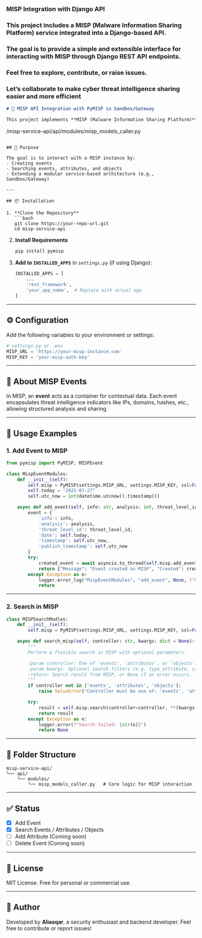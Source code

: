 ### MISP Integration with Django API

### This project includes a MISP (Malware Information Sharing Platform) service integrated into a Django-based API.
### The goal is to provide a simple and extensible interface for interacting with MISP through Django REST API endpoints.
### 
### Feel free to explore, contribute, or raise issues.
### Let’s collaborate to make cyber threat intelligence sharing easier and more efficient

```markdown
# 🔐 MISP API Integration with PyMISP in Sandbox/Gateway

This project implements **MISP (Malware Information Sharing Platform)** API endpoints using the powerful `PyMISP` Python module inside a custom service module located at:

```

/misp-service-api/api/modules/misp\_models\_caller.py

````

## 📌 Purpose

The goal is to interact with a MISP instance by:
- Creating events
- Searching events, attributes, and objects
- Extending a modular service-based architecture (e.g., Sandbox/Gateway)

---

## 📦 Installation

1. **Clone the Repository**
   ```bash
   git clone https://your-repo-url.git
   cd misp-service-api
````

2. **Install Requirements**

   ```bash
   pip install pymisp
   ```

3. **Add to `INSTALLED_APPS`** in `settings.py` (if using Django):

   ```python
   INSTALLED_APPS = [
       ...
       'rest_framework',
       'your_app_name',  # Replace with actual app
   ]
   ```

---

## ⚙️ Configuration

Add the following variables to your environment or settings:

```python
# settings.py or .env
MISP_URL = 'https://your-misp-instance.com'
MISP_KEY = 'your-misp-auth-key'
```

---

## 🧠 About MISP Events

In MISP, an **event** acts as a container for contextual data. Each event encapsulates threat intelligence indicators like IPs, domains, hashes, etc., allowing structured analysis and sharing.

---

## 🔧 Usage Examples

### 1. Add Event to MISP

```python
from pymisp import PyMISP, MISPEvent

class MispEventModules:
    def __init__(self):
        self.misp = PyMISP(settings.MISP_URL, settings.MISP_KEY, ssl=False, debug=False)
        self.today = "2025-07-27"
        self.utc_now = int(datetime.utcnow().timestamp())

    async def add_event(self, info: str, analysis: int, threat_level_id: int):
        event = {
            'info': info,
            'analysis': analysis,
            'threat_level_id': threat_level_id,
            'date': self.today,
            'timestamp': self.utc_now,
            'publish_timestamp': self.utc_now
        }
        try:
            created_event = await asyncio.to_thread(self.misp.add_event, event, pythonify=True)
            return {"Message": "Event created on MISP", "Created": created_event}
        except Exception as e:
            logger.error_log("MispEventModules", "add_event", None, f"Unexpected error : {str(e)}")
            return
```

---

### 2. Search in MISP

```python
class MISPSearchModles:
    def __init__(self):
        self.misp = PyMISP(settings.MISP_URL, settings.MISP_KEY, ssl=False, debug=False)

    async def search_misp(self, controller: str, kwargs: dict = None):
        """
        Perform a flexible search in MISP with optional parameters.

        :param controller: One of 'events', 'attributes', or 'objects'.
        :param kwargs: Optional search filters (e.g. type_attribute, category, tags, etc.).
        :return: Search result from MISP, or None if an error occurs.
        """
        if controller not in ['events', 'attributes', 'objects']:
            raise ValueError("Controller must be one of: 'events', 'attributes', 'objects'.")

        try:
            result = self.misp.search(controller=controller, **(kwargs or {}))
            return result
        except Exception as e:
            logger.error(f"Search failed: {str(e)}")
            return None
```

---

## 📁 Folder Structure

```
misp-service-api/
└── api/
    └── modules/
        └── misp_models_caller.py   # Core logic for MISP interaction
```

---

## ✅ Status

* [x] Add Event
* [x] Search Events / Attributes / Objects
* [ ] Add Attribute (Coming soon)
* [ ] Delete Event (Coming soon)

---

## 🤝 License

MIT License. Free for personal or commercial use.

---

## 👤 Author

Developed by **Aliasqar**, a security enthusiast and backend developer.
Feel free to contribute or report issues!

